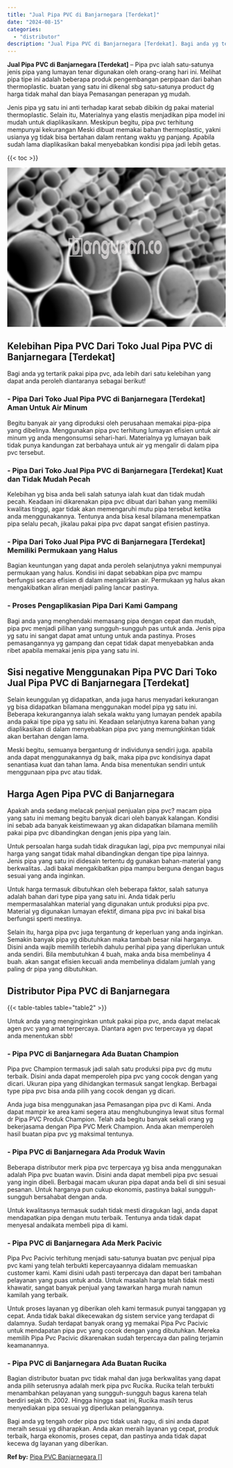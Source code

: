 ```yaml
---
title: "Jual Pipa PVC di Banjarnegara [Terdekat]"
date: "2024-08-15"
categories: 
  - "distributor"
description: "Jual Pipa PVC di Banjarnegara [Terdekat]. Bagi anda yg tengah order pipa pvc tidak usah ragu, di sini anda dapat meraih sesuai yg diharapkan. Anda akan merai..."
---
```


**Jual Pipa PVC di Banjarnegara \[Terdekat\]** – Pipa pvc ialah satu-satunya jenis pipa yang lumayan tenar digunakan oleh orang-orang hari ini. Melihat pipa tipe ini adalah beberapa produk pengembangan perpipaan dari bahan thermoplastic. buatan yang satu ini dikenal sbg satu-satunya product dg harga tidak mahal dan biaya Pemasangan penerapan yg mudah.

Jenis pipa yg satu ini anti terhadap karat sebab dibikin dg pakai material thermoplastic. Selain itu, Materialnya yang elastis menjadikan pipa model ini mudah untuk diaplikasikann. Meskipun begitu, pipa pvc terhitung mempunyai kekurangan Meski dibuat memakai bahan thermoplastic, yakni usianya yg tidak bisa bertahan dalam rentang waktu yg panjang. Apabila sudah lama diaplikasikan bakal menyebabkan kondisi pipa jadi lebih getas.

{{< toc >}}

![Jual Pipa PVC di Banjarnegara [Terdekat]](/images/jaul-pipa-pvc-58.png)

## Kelebihan Pipa PVC Dari Toko Jual Pipa PVC di Banjarnegara \[Terdekat\]

Bagi anda yg tertarik pakai pipa pvc, ada lebih dari satu kelebihan yang dapat anda peroleh diantaranya sebagai berikut!

### \- Pipa Dari Toko Jual Pipa PVC di Banjarnegara \[Terdekat\] Aman Untuk Air Minum

Begitu banyak air yang diproduksi oleh perusahaan memakai pipa-pipa yang dibelinya. Menggunakan pipa pvc terhitung lumayan efisien untuk air minum yg anda mengonsumsi sehari-hari. Materialnya yg lumayan baik tidak punya kandungan zat berbahaya untuk air yg mengalir di dalam pipa pvc tersebut.

### \- Pipa Dari Toko Jual Pipa PVC di Banjarnegara \[Terdekat\] Kuat dan Tidak Mudah Pecah

Kelebihan yg bisa anda beli salah satunya ialah kuat dan tidak mudah pecah. Keadaan ini dikarenakan pipa pvc dibuat dari bahan yang memiliki kwalitas tinggi, agar tidak akan memengaruhi mutu pipa tersebut ketika anda menggunakannya. Tentunya anda bisa kesal bilamana menempatkan pipa selalu pecah, jikalau pakai pipa pvc dapat sangat efisien pastinya.

### \- Pipa Dari Toko Jual Pipa PVC di Banjarnegara \[Terdekat\] Memiliki Permukaan yang Halus

Bagian keuntungan yang dapat anda peroleh selanjutnya yakni mempunyai permukaan yang halus. Kondisi ini dapat sebabkan pipa pvc mampu berfungsi secara efisien di dalam mengalirkan air. Permukaan yg halus akan mengakibatkan aliran menjadi paling lancar pastinya.

### \- Proses Pengaplikasian Pipa Dari Kami Gampang

Bagi anda yang menghendaki memasang pipa dengan cepat dan mudah, pipa pvc menjadi pilihan yang sungguh-sungguh pas untuk anda. Jenis pipa yg satu ini sangat dapat amat untung untuk anda pastinya. Proses pemasangannya yg gampang dan cepat tidak dapat menyebabkan anda ribet apabila memakai jenis pipa yang satu ini.

## Sisi negative Menggunakan Pipa PVC Dari Toko Jual Pipa PVC di Banjarnegara \[Terdekat\]

Selain keunggulan yg didapatkan, anda juga harus menyadari kekurangan yg bisa didapatkan bilamana menggunakan model pipa yg satu ini. Beberapa kekurangannya ialah sekala waktu yang lumayan pendek apabila anda pakai tipe pipa yg satu ini. Keadaan selanjutnya karena bahan yang diaplikasikan di dalam menyebabkan pipa pvc yang memungkinkan tidak akan bertahan dengan lama.

Meski begitu, semuanya bergantung dr individunya sendiri juga. apabila anda dapat menggunakannya dg baik, maka pipa pvc kondisinya dapat senantiasa kuat dan tahan lama. Anda bisa menentukan sendiri untuk menggunaan pipa pvc atau tidak.

## Harga Agen Pipa PVC di Banjarnegara

Apakah anda sedang melacak penjual penjualan pipa pvc? macam pipa yang satu ini memang begitu banyak dicari oleh banyak kalangan. Kondisi ini sebab ada banyak keistimewaan yg akan didapatkan bilamana memilih pakai pipa pvc dibandingkan dengan jenis pipa yang lain.

Untuk persoalan harga sudah tidak diragukan lagi, pipa pvc mempunyai nilai harga yang sangat tidak mahal dibandingkan dengan tipe pipa lainnya. Jenis pipa yang satu ini didesain tertentu dg gunakan bahan-material yang berkwalitas. Jadi bakal mengakibatkan pipa mampu berguna dengan bagus sesuai yang anda inginkan.

Untuk harga termasuk dibutuhkan oleh beberapa faktor, salah satunya adalah bahan dari type pipa yang satu ini. Anda tidak perlu mempermasalahkan material yang digunakan untuk produksi pipa pvc. Material yg digunakan lumayan efektif, dimana pipa pvc ini bakal bisa berfungsi sperti mestinya.

Selain itu, harga pipa pvc juga tergantung dr keperluan yang anda inginkan. Semakin banyak pipa yg dibutuhkan maka tambah besar nilai harganya. Disini anda wajib memilih terlebih dahulu perihal pipa yang diperlukan untuk anda sendiri. Bila membutuhkan 4 buah, maka anda bisa membelinya 4 buah. akan sangat efisien kecuali anda membelinya didalam jumlah yang paling dr pipa yang dibutuhkan.

## Distributor Pipa PVC di Banjarnegara

{{< table-tables table="table2" >}}

Untuk anda yang menginginkan untuk pakai pipa pvc, anda dapat melacak agen pvc yang amat terpercaya. Diantara agen pvc terpercaya yg dapat anda menentukan sbb!

### \- Pipa PVC di Banjarnegara Ada Buatan Champion

Pipa pvc Champion termasuk jadi salah satu produksi pipa pvc dg mutu terbaik. Disini anda dapat memperoleh pipa pvc yang cocok dengan yang dicari. Ukuran pipa yang dihidangkan termasuk sangat lengkap. Berbagai type pipa pvc bisa anda pilih yang cocok dengan yg dicari.

Anda juga bisa menggunakan jasa Pemasangan pipa pvc di Kami. Anda dapat mampir ke area kami segera atau menghubunginya lewat situs formal dr Pipa PVC Produk Champion. Telah ada begitu banyak sekali orang yg bekerjasama dengan Pipa PVC Merk Champion. Anda akan memperoleh hasil buatan pipa pvc yg maksimal tentunya.

### \- Pipa PVC di Banjarnegara Ada Produk Wavin

Beberapa distributor merk pipa pvc terpercaya yg bisa anda menggunakan adalah Pipa pvc buatan wavin. Disini anda dapat membeli pipa pvc sesuai yang ingin dibeli. Berbagai macam ukuran pipa dapat anda beli di sini sesuai pesanan. Untuk harganya pun cukup ekonomis, pastinya bakal sungguh-sungguh bersahabat dengan anda.

Untuk kwalitasnya termasuk sudah tidak mesti diragukan lagi, anda dapat mendapatkan pipa dengan mutu terbaik. Tentunya anda tidak dapat menyesal andaikata membeli pipa di kami.

### \- Pipa PVC di Banjarnegara Ada Merk Pacivic

Pipa Pvc Pacivic terhitung menjadi satu-satunya buatan pvc penjual pipa pvc kami yang telah terbukti kepercayaannya didalam memuaskan customer kami. Kami disini udah pasti terpercaya dan dapat beri tambahan pelayanan yang puas untuk anda. Untuk masalah harga telah tidak mesti khawatir, sangat banyak penjual yang tawarkan harga murah namun kamilah yang terbaik.

Untuk proses layanan yg diberikan oleh kami termasuk punyai tanggapan yg cepat. Anda tidak bakal dikecewakan dg sistem service yang terdapat di dalamnya. Sudah terdapat banyak orang yg memakai Pipa Pvc Pacivic untuk mendapatan pipa pvc yang cocok dengan yang dibutuhkan. Mereka memilih Pipa Pvc Pacivic dikarenakan sudah terpercaya dan paling terjamin keamanannya.

### \- Pipa PVC di Banjarnegara Ada Buatan Rucika

Bagian distributor buatan pvc tidak mahal dan juga berkwalitas yang dapat anda pilih seterusnya adalah merk pipa pvc Rucika. Rucika telah terbukti menambahkan pelayanan yang sungguh-sungguh bagus karena telah berdiri sejak th. 2002. Hingga hingga saat ini, Rucika masih terus menyediakan pipa sesuai yg diperlukan pelanggannya.

Bagi anda yg tengah order pipa pvc tidak usah ragu, di sini anda dapat meraih sesuai yg diharapkan. Anda akan meraih layanan yg cepat, produk terbaik, harga ekonomis, proses cepat, dan pastinya anda tidak dapat kecewa dg layanan yang diberikan.

**Ref by:** [Pipa PVC Banjarnegara []](https://id.wikipedia.org/wiki/Pipa)
